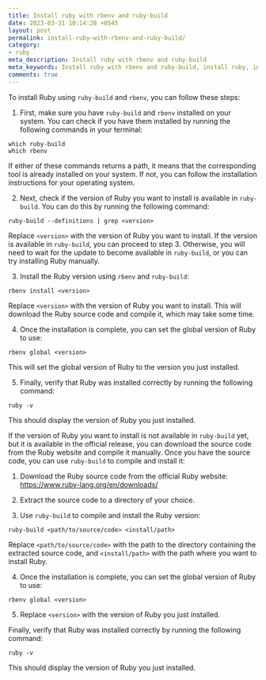 ```yaml
---
title: Install ruby with rbenv and ruby-build
date: 2023-03-31 10:14:28 +0545
layout: post
permalink: install-ruby-with-rbenv-and-ruby-build/
category:
- ruby
meta_description: Install ruby with rbenv and ruby-build
meta_keywords: Install ruby with rbenv and ruby-build, install ruby, install ruby if ruby version is not available on ruby build, ruby build
comments: true
---
```


To install Ruby using `ruby-build` and `rbenv`, you can follow these steps:

1. First, make sure you have `ruby-build` and `rbenv` installed on your system. You can check if you have them installed by running the following commands in your terminal:

```shell
which ruby-build
which rbenv
  ```

If either of these commands returns a path, it means that the corresponding tool is already installed on your system. If not, you can follow the installation instructions for your operating system.

2. Next, check if the version of Ruby you want to install is available in `ruby-build`. You can do this by running the following command:

```shell
ruby-build --definitions | grep <version>
```

Replace `<version>` with the version of Ruby you want to install. If the version is available in `ruby-build`, you can proceed to step 3. Otherwise, you will need to wait for the update to become available in `ruby-build`, or you can try installing Ruby manually.

3. Install the Ruby version using `rbenv` and `ruby-build`:

```shell
rbenv install <version>
```

Replace `<version>` with the version of Ruby you want to install. This will download the Ruby source code and compile it, which may take some time.

4. Once the installation is complete, you can set the global version of Ruby to use:

```shell
rbenv global <version>
```

This will set the global version of Ruby to the version you just installed.

5. Finally, verify that Ruby was installed correctly by running the following command:

```shell
ruby -v
```

This should display the version of Ruby you just installed.

If the version of Ruby you want to install is not available in `ruby-build` yet, but it is available in the official release, you can download the source code from the Ruby website and compile it manually. Once you have the source code, you can use `ruby-build` to compile and install it:

1. Download the Ruby source code from the official Ruby website: https://www.ruby-lang.org/en/downloads/

2. Extract the source code to a directory of your choice.

3. Use `ruby-build` to compile and install the Ruby version:

```shell
ruby-build <path/to/source/code> <install/path>
```

Replace `<path/to/source/code>` with the path to the directory containing the extracted source code, and `<install/path>` with the path where you want to install Ruby.

4. Once the installation is complete, you can set the global version of Ruby to use:

```shell
rbenv global <version>
```

5. Replace `<version>` with the version of Ruby you just installed.

Finally, verify that Ruby was installed correctly by running the following command:

```shell
ruby -v
```

This should display the version of Ruby you just installed.
